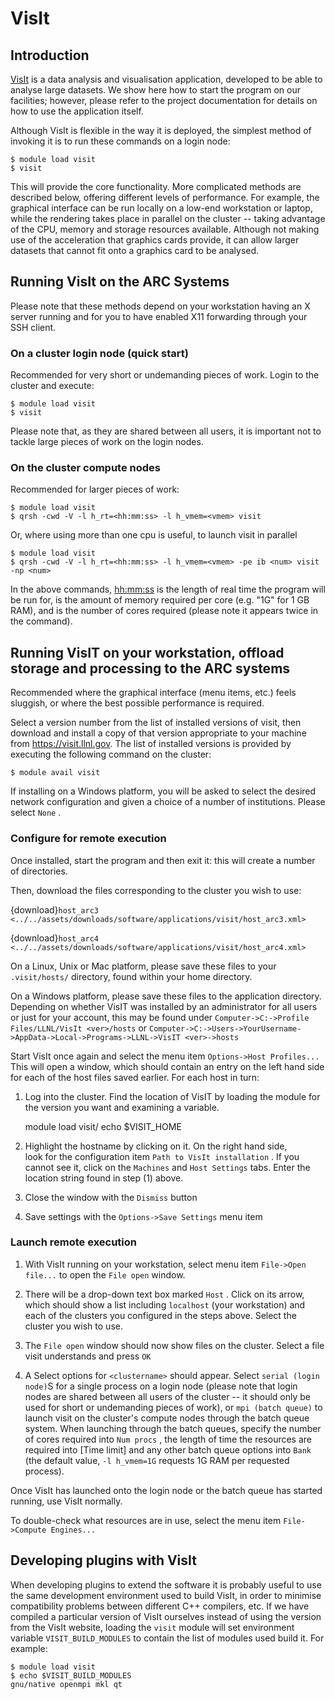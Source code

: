 # VisIt

## Introduction

[VisIt](https://visit.llnl.gov) is a data analysis and visualisation
application, developed to be able to analyse large datasets. We show
here how to start the program on our facilities; however, please refer
to the project documentation for details on how to use the application
itself.

Although VisIt is flexible in the way it is deployed, the simplest
method of invoking it is to run these commands on a login node:

    $ module load visit
    $ visit

This will provide the core functionality. More complicated methods are
described below, offering different levels of performance. For example,
the graphical interface can be run locally on a low-end workstation or
laptop, while the rendering takes place in parallel on the cluster --
taking advantage of the CPU, memory and storage resources available.
Although not making use of the acceleration that graphics cards provide,
it can allow larger datasets that cannot fit onto a graphics card to be
analysed.

## Running VisIt on the ARC Systems

Please note that these methods depend on your workstation having an X
server running and for you to have enabled X11 forwarding through your
SSH client.

### On a cluster login node (quick start)

Recommended for very short or undemanding pieces of work. Login to the
cluster and execute:

    $ module load visit
    $ visit

Please note that, as they are shared between all users, it is important
not to tackle large pieces of work on the login nodes.

### On the cluster compute nodes

Recommended for larger pieces of work:

    $ module load visit
    $ qrsh -cwd -V -l h_rt=<hh:mm:ss> -l h_vmem=<vmem> visit

Or, where using more than one cpu is useful, to launch visit in parallel

    $ module load visit
    $ qrsh -cwd -V -l h_rt=<hh:mm:ss> -l h_vmem=<vmem> -pe ib <num> visit -np <num>

In the above commands, <hh:mm:ss> is the length of real time the program
will be run for, <vmem> is the amount of memory required per core (e.g.
"1G" for 1 GB RAM), and <num> is the number of cores required (please note
it appears twice in the command).

## Running VisIT on your workstation, offload storage and processing to the ARC systems

Recommended where the graphical interface (menu items, etc.) feels
sluggish, or where the best possible performance is required.

Select a version number from the list of installed versions of visit,
then download and install a copy of that version appropriate to your
machine from <https://visit.llnl.gov>. The list of installed versions
is provided by executing the following command on the cluster:

    $ module avail visit

If installing on a Windows platform, you will be asked to select the
desired network configuration and given a choice of a number of
institutions. Please select `None` .

### Configure for remote execution

Once installed, start the program and then exit it: this will create a
number of directories.

Then, download the files corresponding to the cluster you wish to use:

{download}`host_arc3 <../../assets/downloads/software/applications/visit/host_arc3.xml>`

{download}`host_arc4 <../../assets/downloads/software/applications/visit/host_arc4.xml>`

On a Linux, Unix or Mac platform, please save these files to your
`.visit/hosts/` directory,
found within your home directory.

On a Windows platform, please save these files to the application
directory. Depending on whether VisIT was installed by an administrator
for all users or just for your account, this may be found under
`Computer->C:->Profile Files/LLNL/VisIt <ver>/hosts` or
`Computer->C:->Users->YourUsername->AppData->Local->Programs->LLNL->VisIT
<ver>->hosts`

Start VisIt once again and select the menu item `Options->Host Profiles...` This will open a
window, which should contain an entry on the left hand side for each of
the host files saved earlier. For each host in turn:

1. Log into the cluster. Find the location of VisIT by loading the
module for the version you want and examining a variable.

    module load visit/
    echo $VISIT_HOME

2. Highlight the hostname by clicking on it. On the right hand side,\
look for the configuration item `Path to VisIt
installation` . If you cannot
see it, click on the `Machines` and `Host Settings` tabs. Enter the location string found in step (1) above.

3. Close the window with the `Dismiss` button

4. Save settings with the `Options->Save Settings` menu item

### Launch remote execution

1. With VisIt running on your workstation, select menu item `File->Open file...` to open the `File open` window.

2. There will be a drop-down text box marked `Host` . Click on its arrow, which should show a
list including `localhost`
(your workstation) and each of the clusters you configured in the steps
above. Select the cluster you wish to use.

3. The `File open` window
should now show files on the cluster. Select a file visit understands
and press `OK`

4. A Select options for `<clustername>` should appear. Select `serial (login
node)`S for a single process
on a login node (please note that login nodes are shared between all
users of the cluster -- it should only be used for short or undemanding
pieces of work), or `mpi (batch queue)` to launch visit on the cluster's compute nodes through
the batch queue system. When
launching through the batch queues, specify the number of cores required
into `Num procs` , the length
of time the resources are required into [Time limit] and any other batch queue options into
`Bank` (the default value,
`-l h_vmem=1G` requests 1G
RAM per requested process).

Once VisIt has launched onto the login node or the batch queue has
started running, use VisIt normally.

To double-check what resources are in use, select the menu item
`File->Compute Engines...`

## Developing plugins with VisIt

When developing plugins to extend the software it is probably useful to
use the same development environment used to build VisIt, in order to
minimise compatibility problems between different C++ compilers, etc. If
we have compiled a particular version of VisIt ourselves instead of
using the version from the VisIt website, loading the
`visit` module will set
environment variable `VISIT_BUILD_MODULES` to contain the list of modules used build it. For
example:

    $ module load visit
    $ echo $VISIT_BUILD_MODULES
    gnu/native openmpi mkl qt
